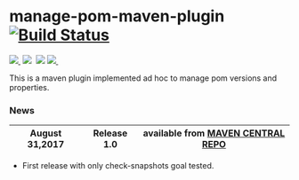 # manage-pom-maven-plugin [![Build Status](https://travis-ci.org/amanganiello90/manage-pom-maven-plugin.svg)](https://travis-ci.org/amanganiello90/manage-pom-maven-plugin)

<a href="http://search.maven.org/#search%7Cga%7C1%7Ca%3A%22manage-pom-maven-plugin%22"><img src="https://img.shields.io/maven-central/v/com.github.amanganiello90/manage-pom-maven-plugin.svg">
</a>&nbsp;<img src="https://img.shields.io/github/forks/amanganiello90/manage-pom-maven-plugin.svg">&nbsp;
<img src="https://img.shields.io/github/stars/amanganiello90/manage-pom-maven-plugin.svg">&nbsp;<a href="https://github.com/amanganiello90/manage-pom-maven-plugin/issues"><img src="https://img.shields.io/github/issues/amanganiello90/manage-pom-maven-plugin.svg">
</a>&nbsp;


This is a maven plugin implemented ad hoc to manage pom versions and properties.

### News ###

August 31,2017  | **Release 1.0** | available from  **[MAVEN CENTRAL REPO](http://search.maven.org/#artifactdetails%7Ccom.github.amanganiello90%7Cmanage-pom-maven-plugin%7C1.0%7Cmaven-plugin)**  |
---- | ---- | ---- |

* First release with only check-snapshots goal tested.



